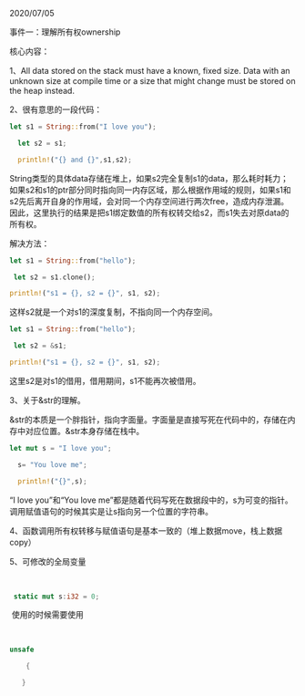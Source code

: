 2020/07/05

事件一：理解所有权ownership

核心内容：

1、All data stored on the stack must have a known, fixed size.  Data with an unknown size at compile time or a size that might change must be stored on the heap instead.

2、很有意思的一段代码：

```rust
let s1 = String::from("I love you");

  let s2 = s1;

  println!("{} and {}",s1,s2);
```

String类型的具体data存储在堆上，如果s2完全复制s1的data，那么耗时耗力；如果s2和s1的ptr部分同时指向同一内存区域，那么根据作用域的规则，如果s1和s2先后离开自身的作用域，会对同一个内存空间进行两次free，造成内存泄漏。因此，这里执行的结果是把s1绑定数值的所有权转交给s2，而s1失去对原data的所有权。

解决方法：

```rust
let s1 = String::from("hello");   

 let s2 = s1.clone();     

println!("s1 = {}, s2 = {}", s1, s2);
```

这样s2就是一个对s1的深度复制，不指向同一个内存空间。



```rust
let s1 = String::from("hello");   

 let s2 = &s1;     

println!("s1 = {}, s2 = {}", s1, s2);
```

这里s2是对s1的借用，借用期间，s1不能再次被借用。

3、关于&str的理解。

&str的本质是一个胖指针，指向字面量。字面量是直接写死在代码中的，存储在内存中对应位置。&str本身存储在栈中。

```rust
let mut s = "I love you";

  s= "You love me";

  println!("{}",s);
```

“I love you”和“You love me”都是随着代码写死在数据段中的，s为可变的指针。调用赋值语句的时候其实是让s指向另一个位置的字符串。

4、函数调用所有权转移与赋值语句是基本一致的（堆上数据move，栈上数据copy）

5、可修改的全局变量

​    

```rust
 static mut s:i32 = 0;
```

​     使用的时候需要使用

​     

```rust
unsafe

  	{

​	}
```

